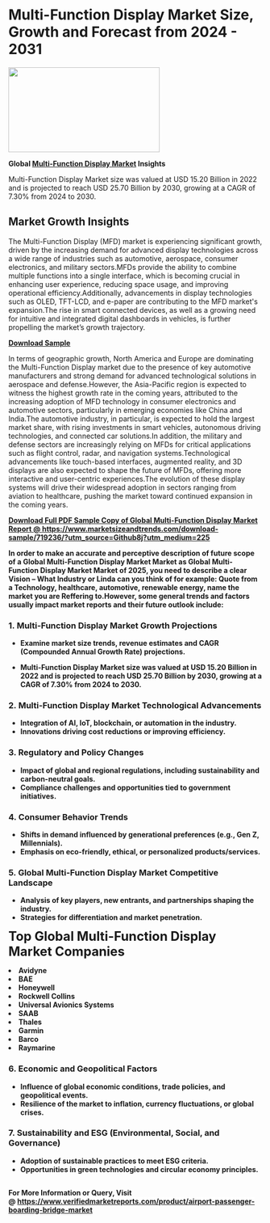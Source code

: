 <H1>Multi-Function Display Market Size, Growth and Forecast from 2024 - 2031</H1><img class="aligncenter size-medium wp-image-584254" src="https://thirdeyenews.in/wp-content/uploads/2024/09/Global-Market-Research-300x168.jpeg" alt="" width="300" height="168" /><p><strong>Global&nbsp;<a href="https://www.marketsizeandtrends.com/download-sample/719236/?utm_source=Github8j?utm_medium=225">Multi-Function Display Market</a> Insights</strong></p><p>Multi-Function Display Market size was valued at USD 15.20 Billion in 2022 and is projected to reach USD 25.70 Billion by 2030, growing at a CAGR of 7.30% from 2024 to 2030.</p><p><h2>Market Growth Insights</h2> <p>The Multi-Function Display (MFD) market is experiencing significant growth, driven by the increasing demand for advanced display technologies across a wide range of industries such as automotive, aerospace, consumer electronics, and military sectors.MFDs provide the ability to combine multiple functions into a single interface, which is becoming crucial in enhancing user experience, reducing space usage, and improving operational efficiency.Additionally, advancements in display technologies such as OLED, TFT-LCD, and e-paper are contributing to the MFD market's expansion.The rise in smart connected devices, as well as a growing need for intuitive and integrated digital dashboards in vehicles, is further propelling the market’s growth trajectory.</p> <p><strong><a href="#">Download Sample</a></strong></p> <p>In terms of geographic growth, North America and Europe are dominating the Multi-Function Display market due to the presence of key automotive manufacturers and strong demand for advanced technological solutions in aerospace and defense.However, the Asia-Pacific region is expected to witness the highest growth rate in the coming years, attributed to the increasing adoption of MFD technology in consumer electronics and automotive sectors, particularly in emerging economies like China and India.The automotive industry, in particular, is expected to hold the largest market share, with rising investments in smart vehicles, autonomous driving technologies, and connected car solutions.In addition, the military and defense sectors are increasingly relying on MFDs for critical applications such as flight control, radar, and navigation systems.Technological advancements like touch-based interfaces, augmented reality, and 3D displays are also expected to shape the future of MFDs, offering more interactive and user-centric experiences.The evolution of these display systems will drive their widespread adoption in sectors ranging from aviation to healthcare, pushing the market toward continued expansion in the coming years.</p> <p><strong><a href="#"></p><p><span class=""><strong>Download Full PDF Sample Copy of Global Multi-Function Display Market Report</strong> @ <a href="https://www.marketsizeandtrends.com/download-sample/719236/?utm_source=Github8j?utm_medium=225" target="_blank">https://www.marketsizeandtrends.com/download-sample/719236/?utm_source=Github8j?utm_medium=225</a></span></p><p>In order to make an accurate and perceptive description of future scope of a Global&nbsp;Multi-Function Display Market Market as Global&nbsp;Multi-Function Display Market Market of 2025, you need to describe a clear Vision &ndash; What Industry or Linda can you think of for example: Quote from a Technology, healthcare, automotive, renewable energy, name the market you are Reffering to.However, some general trends and factors usually impact market reports and their future outlook include:</p><h3>1.&nbsp;<strong>Multi-Function Display Market Growth Projections</strong></h3><ul><li>Examine market size trends, revenue estimates and CAGR (Compounded Annual Growth Rate) projections.</li><li><p>Multi-Function Display Market size was valued at USD 15.20 Billion in 2022 and is projected to reach USD 25.70 Billion by 2030, growing at a CAGR of 7.30% from 2024 to 2030.</p></li></ul><h3>2.&nbsp;<strong>Multi-Function Display Market Technological Advancements</strong></h3><ul><li>Integration of AI, IoT, blockchain, or automation in the industry.</li><li>Innovations driving cost reductions or improving efficiency.</li></ul><h3>3.&nbsp;<strong>Regulatory and Policy Changes</strong></h3><ul><li>Impact of global and regional regulations, including sustainability and carbon-neutral goals.</li><li>Compliance challenges and opportunities tied to government initiatives.</li></ul><h3>4.&nbsp;<strong>Consumer Behavior Trends</strong></h3><ul><li>Shifts in demand influenced by generational preferences (e.g., Gen Z, Millennials).</li><li>Emphasis on eco-friendly, ethical, or personalized products/services.</li></ul><h3>5.&nbsp;<strong>Global Multi-Function Display Market Competitive Landscape</strong></h3><ul><li>Analysis of key players, new entrants, and partnerships shaping the industry.</li><li>Strategies for differentiation and market penetration.</li></ul><p data-pm-slice="1 1 []"><span style="color: inherit; font-family: inherit; font-size: 25px;">Top Global Multi-Function Display Market Companies</span></p><div class="" data-test-id=""><p><li>Avidyne</li><li> BAE</li><li> Honeywell</li><li> Rockwell Collins</li><li> Universal Avionics Systems</li><li> SAAB</li><li> Thales</li><li> Garmin</li><li> Barco</li><li> Raymarine</li></p></div><h3>6.&nbsp;<strong>Economic and Geopolitical Factors</strong></h3><ul><li>Influence of global economic conditions, trade policies, and geopolitical events.</li><li>Resilience of the market to inflation, currency fluctuations, or global crises.</li></ul><h3>7.&nbsp;<strong>Sustainability and ESG (Environmental, Social, and Governance)</strong></h3><ul><li>Adoption of sustainable practices to meet ESG criteria.</li><li>Opportunities in green technologies and circular economy principles.</li></ul><h2><strong style="font-size: 14px;">For More Information or Query, Visit @&nbsp;</strong><a style="background-color: #ffffff; font-size: 14px;" href="https://www.marketsizeandtrends.com/report/multi-function-display-market/" target="_blank">https://www.verifiedmarketreports.com/product/airport-passenger-boarding-bridge-market</a></h2>
